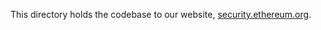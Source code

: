 This directory holds the codebase to our website, [security.ethereum.org](https://security.ethereum.org).
